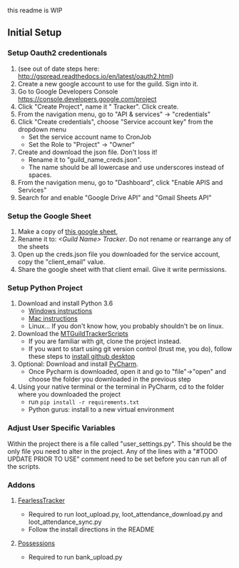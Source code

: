 
this readme is WIP

## Initial Setup

### Setup Oauth2 credentionals
  1. (see out of date steps here: http://gspread.readthedocs.io/en/latest/oauth2.html)
  1. Create a new google account to use for the guild. Sign into it.
  1. Go to Google Developers Console https://console.developers.google.com/project
  1. Click "Create Project", name it "<Guild Name> Tracker". Click create.
  1. From the navigation menu, go to "API & services" -> "credentials"
  1. Click "Create credentials", choose "Service account key" from the dropdown menu
      * Set the service account name to <Guild Name>CronJob
      * Set the Role to "Project" -> "Owner"
  1. Create and download the json file. Don't loss it!
        * Rename it to "guild_name_creds.json".
        * The name should be all lowercase and use underscores instead of spaces.
  1. From the navigation menu, go to "Dashboard", click "Enable APIS and Services"
  1. Search for and enable "Google Drive API" and "Gmail Sheets API"

### Setup the Google Sheet
  1. Make a copy of [this google sheet](https://docs.google.com/spreadsheets/d/1bWHOiqSNTIxd94vxGM6TU0JsaULuSRneZz3KpkWIayc/edit?usp=sharing),
  1. Rename it to: *\<Guild Name\> Tracker*. Do not rename or rearrange any of the sheets
  1. Open up the creds.json file you downloaded for the service account, copy the "client_email" value.
  1. Share the google sheet with that client email. Give it write permissions.

### Setup Python Project 
1. Download and install Python 3.6
    * [Windows instructions](https://docs.python.org/3/using/windows.html#installing-python)
    * [Mac instructions](https://docs.python.org/3/using/mac.html#installing-python)
    * Linux... If you don't know how, you probably shouldn't be on linux.
1. Download the [MTGuildTrackerScripts](https://github.com/mtoebes/MTGuildTrackerScripts)
    * If you are familiar with git, clone the project instead. 
    * If you want to start using git version control (trust me, you do), follow these steps to [install github desktop](https://help.github.com/desktop/guides/getting-started-with-github-desktop/installing-github-desktop/)
1. Optional: Download and install [PyCharm](https://www.jetbrains.com/pycharm/download). 
    * Once Pycharm is downloaded, open it and go to "file"->"open" and choose the folder you downloaded in the previous step 
1. Using your native terminal or the terminal in PyCharm, cd to the folder where you downloaded the project
    * run `pip install -r requirements.txt`
    * Python gurus: install to a new virtual environment


### Adjust User Specific Variables

Within the project there is a file called "user_settings.py". This should be the only file you need to alter in the project.
Any of the lines with a "\#TODO UPDATE PRIOR TO USE"  comment need to be set before you can run all of the scripts.


### Addons

1. [FearlessTracker](https://github.com/mtoebes/MTGuildTracker/tree/FearlessTracker)
    * Required to run loot_upload.py, loot_attendance_download.py and loot_attendance_sync.py
    * Follow the install directions in the README
  
1. [Possessions](https://github.com/Road-block/Possessions) 
    * Required to run bank_upload.py
